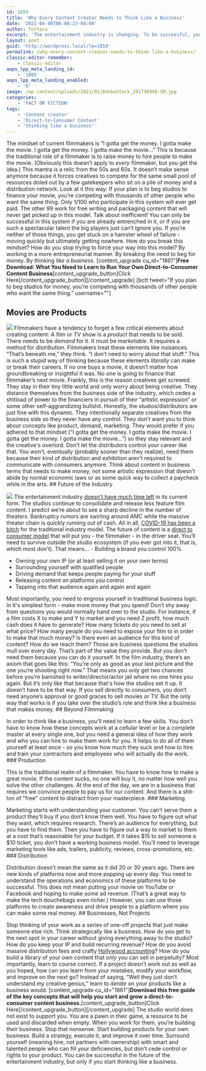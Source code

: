 ```yaml
---
id: 1859
title: 'Why Every Content Creator Needs to Think Like a Business'
date: '2021-04-06T06:00:23-04:00'
author: Tortora
excerpt: 'The entertainment industry is changing. To be successful, you need a new mindset. You need to think like a business.'
layout: post
guid: 'http://wordpress.local/?p=1859'
permalink: /why-every-content-creator-needs-to-think-like-a-business/
classic-editor-remember:
    - classic-editor
aops_lpp_meta_landing_id:
    - '1085'
aops_lpp_meta_landing_enabled:
    - '0'
image: /wp-content/uploads/2021/01/AdobeStock_291736999-SM.jpg
categories:
    - 'FACT OR FICTION'
tags:
    - 'Content creator'
    - 'Direct-to-Consumer Content'
    - 'thinking like a business'
---
```


The mindset of current filmmakers is “I gotta get the money. I gotta make the movie. I gotta get the money. I gotta make the movie…” This is because the traditional role of a filmmaker is to raise money to hire people to make the movie. (Obviously this doesn’t apply to *every* filmmaker, but you get the idea.) This mantra is a relic from the 50s and 60s. It doesn’t make sense anymore because it forces creatives to compete for the same small pool of resources doled out by a few gatekeepers who sit on a pile of money and a distribution network. Look at it this way: If your plan is to beg studios to finance your movie, you’re competing with thousands of other people who want the same thing. Only 1/100 who participate in this system will ever get paid. The other 99 work for free writing and packaging content that will never get picked up in this model. Talk about inefficient! You can only be successful in this system if you are already entrenched in it, or if you are such a spectacular talent the big players just can’t ignore you. If you’re neither of those things, you get stuck on a hamster wheel of failure - moving quickly but ultimately getting nowhere. How do you break this mindset? How do you stop trying to force your way into this model? By working in a more entrepreneurial manner. By breaking the need to beg for money. By thinking *like a business*. \[content\_upgrade cu\_id="1861"\]**Free Download: What You Need to Learn to Run Your Own Direct-to-Consumer Content Business**\[content\_upgrade\_button\]Click Here\[/content\_upgrade\_button\]\[/content\_upgrade\] \[bctt tweet="If you plan to beg studios for money, you’re competing with thousands of other people who want the same thing." username=""\]

## Movies are Products

 ![](http://wordpress.local/wp-content/uploads/2021/01/AdobeStock_299442293-SM.jpg) Filmmakers have a tendency to forget a few critical elements about creating content: A film or TV show is a *product* that needs to be sold. There needs to be *demand* for it. It must be *marketable*. It requires a method for *distribution*. Filmmakers treat these elements like nuisances. “That’s beneath me,” they think. “I don’t need to worry about that stuff.” This is such a stupid way of thinking because these elements *literally* can make or break their careers. If no one buys a movie, it doesn’t matter how groundbreaking or insightful it was. No one is going to finance that filmmaker’s next movie. Frankly, this is the reason creatives get screwed. They stay in their tiny little world and only worry about being creative. They distance themselves from the business side of the industry, which cedes a shitload of power to the financiers in pursuit of their “artistic expression” or some other self-aggrandizing bullshit. Honestly, the studios/distributors are just fine with this dynamic. They intentionally separate creatives from the business side so they never have any control. They don’t want you to think about concepts like product, demand, marketing. They would prefer if you adhered to that mindset (“I gotta get the money. I gotta make the movie. I gotta get the money. I gotta make the movie…”) so they stay relevant and the creative's overlord. Don’t let the distributors control your career like that. You won’t, eventually (probably sooner than they realize), need them because their kind of distribution and exhibition aren’t required to communicate with consumers anymore. Think about content in business terms that needs to make money, not some artistic expression that doesn’t abide by normal economic laws or as some quick way to collect a paycheck while in the arts. ## Future of the Industry

 ![](http://wordpress.local/wp-content/uploads/2021/01/AdobeStock_246071449-SM.jpg) The entertainment industry [doesn’t have much time left](http://wordpress.local/hollywood-is-over/) in its current form. The studios continue to consolidate and release less feature film content. I predict we’re about to see a sharp decline in the number of theaters. Bankruptcy rumors are swirling around AMC while the massive theater chain is quickly running out of cash. All in all, [COVID-19 has been a bitch](http://wordpress.local/how-covid19-will-impact-the-film-industry/) for the traditional industry model. The future of content is a [direct to consumer model](http://wordpress.local/the-future-of-content-is-direct-to-consumer/) that will put you - the filmmaker - in the driver seat. You’ll need to survive outside the studio ecosystem (if you ever got into it, that is, which most don’t). That means… - Building a brand you control 100%
- Owning your own IP (or at least selling it on your own terms)
- Surrounding yourself with qualified people
- Driving demand that keeps people paying for your stuff
- Releasing content on platforms you control
- Tapping into that audience again and again and again
 
 Most importantly, you need to engross yourself in traditional business logic. In it's simplest form - make more money that you spend! Don’t shy away from questions you would normally hand over to the studio. For instance, if a film costs X to make and Y to market and you need Z profit, how much cash does it have to generate? How many tickets do you need to sell at what price? How many people do you need to expose your film to in order to make that much money? Is there even an audience for this kind of content? How do we reach them? Those are business questions the studios mull over every day. That’s part of the value they provide. But you don’t need them because you can do it yourself. In the film industry, there’s an axiom that goes like this: “You’re only as good as your last picture and the one you’re shooting right now.” That means you only get two chances before you’re banished to writer/director/actor jail where no one hires you again. But it’s only like that because that's how the studios set it up. It doesn’t have to be that way. If you sell directly to consumers, you don’t need anyone’s approval or good graces to sell movies or TV. But the only way that works is if you take over the studio’s role and think like a business that makes money. ## Beyond Filmmaking

 In order to think like a business, you’ll need to learn a few skills. You don't have to know how these concepts work at a cellular level or be a complete master at every single one, but you need a general idea of how they work and who you can hire to make them work for you. It helps to do all of them yourself at least once - so you know how much they suck and how to hire and train your contractors and employees who will actually do the work. ### Production

 This is the traditional realm of a filmmaker. You have to know how to make a great movie. If the content sucks, no one will buy it, no matter how well you solve the other challenges. At the end of the day, we are in a business that requires we convince people to pay us for our content. And there is a shit-ton of "free" content to distract from your masterpiece. ### Marketing

 Marketing starts with understanding your customer. You can’t serve them a product they’ll buy if you don’t know them well. You have to figure out what they want, which requires research. There’s an audience for everything, but you have to find them. Then you have to figure out a way to market to them at a cost that’s reasonable for your budget. If it takes $15 to sell someone a $10 ticket, you don’t have a working business model. You’ll need to leverage marketing tools like ads, trailers, publicity, reviews, cross-promotions, etc. ### Distribution

 Distribution doesn’t mean the same as it did 20 or 30 years ago. There are new kinds of platforms now and more popping up every day. You need to understand the operations and economics of these platforms to be successful. This does not mean putting your movie on YouTube or Facebook and hoping to make some ad revenue. (That’s a great way to make the tech douchebags even richer.) However, you can use those platforms to create awareness and drive people to a platform where you can make some real money. ## Businesses, Not Projects

 Stop thinking of your work as a series of one-off projects that just make someone else rich. Think strategically like a business. How do you get to the next spot in your career without giving everything away to the studio? How do you keep your IP and build recurring revenue? How do you avoid massive distribution fees and crafty [Hollywood accounting](http://wordpress.local/hollywood-accounting-unethical-or-just-unusual/)? How do you build a library of *your own* content that *only you* can sell in perpetuity? Most importantly, learn to course correct. If a project doesn’t work out as well as you hoped, how can you learn from your mistakes, modify your workflow, and improve on the next go? Instead of saying, “Well they just don’t understand my creative genius,” learn to *iterate* on your products like a business would. \[content\_upgrade cu\_id="1861"\]**Download this free guide of the key concepts that will help you start and grow a direct-to-consumer content business.**\[content\_upgrade\_button\]Click Here\[/content\_upgrade\_button\]\[/content\_upgrade\] The studio world does not exist to support you. You are a pawn in their game, a resource to be used and discarded when empty. When you work for them, you’re building *their* business. Stop that nonsense. Start building products for your own business. Build a strategy, execute it, and improve it over time. Surround yourself (meaning hire, not partners with ownership) with smart and talented people who can fill your deficiencies, but don’t cede control or rights to your product. You can be successful in the future of the entertainment industry, but only if you start thinking like a business.